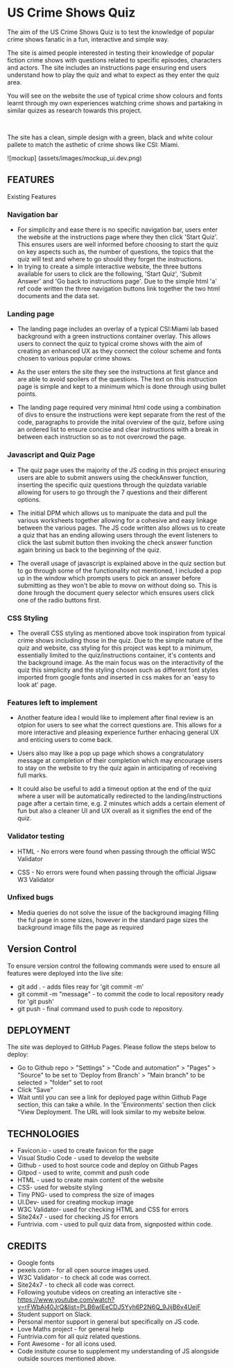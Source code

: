 # US Crime Shows Quiz
The aim of the US Crime Shows Quiz is to test the knowledge of popular crime shows fanatic in a fun, interactive and simple way.
<br>

The site is aimed people interested in testing their knowledge of popular fiction crime shows with questions related to specific episodes, characters and actors. The site includes an instructions page ensuring end users understand how to play the quiz and what to expect as they enter the quiz area. 

You will see on the website the use of typical crime show colours and fonts learnt through my own experiences watching crime shows and partaking in similar quizes as research towards this project. 

<br>

The site has a clean, simple design with a green, black and white colour pallete to match the asthetic of crime shows like CSI: Miami.

![mockup] (assets/images/mockup_ui.dev.png)

## FEATURES

Existing Features
### Navigation bar
* For simplicity and ease there is no specific navigation bar, users enter the website at the instructions page where they then click 'Start Quiz'. This ensures users are well informed before choosing to start the quiz on key aspects such as, the number of questions, the topics that the quiz will test and where to go should they forget the instructions. 
* In trying to create a simple interactive website, the three buttons available for users to click are the following, 'Start Quiz', 'Submit Answer' and 'Go back to instructions page'. Due to the simple html 'a' ref code written the three navigation buttons link together the two html documents and the data set. 


### Landing page 
* The landing page includes an overlay of a typical CSI:Miami lab based background with a green instructions container overlay. This allows users to connect the quiz to typical crome shows with the aim of creating an enhanced UX as they connect the colour scheme and fonts chosen to various popular crime shows. 

* As the user enters the site they see the instructions at first glance and are able to avoid spoilers of the questions. The text on this instruction page is simple and kept to a minimum which is done through using bullet points.

* The landing page required very minimal html code using a combination of divs to ensure the instructions were kept separate from the rest of the code, paragraphs to provide the inital overview of the quiz, before using an ordered list to ensure concise and clear instructions with a break in between each instruction so as to not overcrowd the page.


### Javascript and Quiz Page 
* The quiz page uses the majority of the JS coding in this project ensuring users are able to submit answers using the checkAnswer function, inserting the specific quiz questions through the quizdata variable allowing for users to go through the 7 questions and their different options. 

* The initial DPM which allows us to manipuate the data and pull the various worksheets together allowing for a cohesive and easy linkage between the various pages. The JS code written also allows us to create a quiz that has an ending allowing users through the event listeners to click the last submit button then invoking the check answer function again brining us back to the beginning of the quiz. 

* The overall usage of javascript is explained above in the quiz section but to go through some of the functionality not mentioned, I included a pop up in the window which prompts users to pick an answer before submitting as they won't be able to movw on without doing so. This is done hrough the document query selector which ensures users click one of the radio buttons first. 



### CSS Styling
* The overall CSS styling as mentioned above took inspiration from typical crime shows including those in the quiz. Due to the simple nature of the quiz and website, css styling for this project was kept to a minimum, essentially limited to the quiz/instructions container, it's contents and the background image. As the main focus was on the interactivity of the quiz this simplicity and the styling chosen such as different font styles imported from google fonts and inserted in css makes for an 'easy to look at' page.


### Features left to implement 
* Another feature idea I would like to implement after final review is an otpion for users to see what the correct questions are. This allows for a more interactive and pleasing experience further enhacing general UX and enticing users to come back. 
* Users also may like a pop up page which shows a congratulatory message at completion of their completion which may encourage users to stay on the website to try the quiz again in anticipating of receiving full marks.

* It could also be useful to add a timeout option at the end of the quiz where a user will be automatically redirected to the landing/instructions page after a certain time, e.g. 2 minutes which adds a certain element of fun but also a cleaner UI and UX overall as it signifies the end of the quiz.

### Validator testing
* HTML - No errors were found when passing through the official WSC Validator

* CSS - No errors were found when passing through the official Jigsaw W3 Validator

### Unfixed bugs
* Media queries do not solve the issue of the background imaging filling the ful page in some sizes, however in the standard page sizes the background image fills the page as required 

## Version Control
To ensure version control the following commands were used to ensure all features were deployed into the live site:

* git add . - adds files reay for 'git commit -m'
* git commit -m "message" - to commit the code to local repository ready for 'git push'
* git push - final command used to push code to repository.


## DEPLOYMENT
The site was deployed to GitHub Pages. Please follow the steps below to deploy:
* Go to Github repo > "Settings" > "Code and automation" > "Pages" > "Source" to be set to 'Deploy from Branch' > "Main branch" to be selected > "folder" set to root 
* Click "Save"
* Wait until you can see a link for deployed page within Github Page section, this can take a while. In the 'Environments' section then click "View Deployment. The URL will look similar to my website below.


## TECHNOLOGIES
* Favicon.io - used to create favicon for the page
* Visual Studio Code - used to develop the website
* Github - used to host source code and deploy on Github Pages
* Gitpod - used to write, commit and push code 
* HTML - used to create main content of the website
* CSS- used for website styling
* Tiny PNG- used to compress the size of images
* UI.Dev- used for creating mockup image
* W3C Validator- used for checking HTML and CSS for errors
* Site24x7 - used for checking JS for errors
* Funtrivia. com - used to pull quiz data from, signposted within code.

## CREDITS
* Google fonts
* pexels.com - for all open source images used.
* W3C Validator - to check all code was correct.
* Site24x7 - to check all code was correct.
* Following youtube videos on creating an interactive site - https://www.youtube.com/watch?v=rFWbAj40JrQ&list=PLB6wlEeCDJ5Yyh6P2N6Q_9JijB6v4UejF
* Student support on Slack.
* Personal mentor support in general but specifically on JS code.
* Love Maths project - for general help
* Funtrivia.com for all quiz related questions.
* Font Awesome - for all icons used.
* Code insitute course to supplement my understanding of JS alongside outside sources mentioned above.